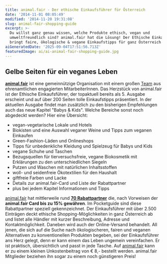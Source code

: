 ```yaml
---
title: animal.fair - Der ethische Einkaufsführer für Österreich
date: '2014-11-01 08:05:49'
modified: '2014-11-20 19:31:08'
slug: animal-fair-shopping-guide
excerpt: >-
  Du willst ganz genau wissen, welche Produkte ethisch, vegan und
  umweltfreundlich sind? animal.fair hat die Lösung! Der Ethische Einkaufsführer
  bringt faire, ökologische & vegane Einkaufstipps für ganz Österreich!
aiGeneratedDate: '2025-09-04T17:51:56.713Z'
featuredImage: ai/ai-animal-fair-shopping-guide.jpg
---
```


## Gelbe Seiten für ein veganes Leben

**[animal.fair](http://www.animalfair.at/ "animal.fair")** ist eine gemeinnützige Organisation mit einem großen [Team](http://www.animalfair.at/info/zum-team/ "Team") aus ehrenamtlichen engagierten MitarbeiterInnen. Das Herzstück von animal.fair ist der Ethische Einkaufsführer, der topaktuell bereits als 5. Ausgabe erscheint und auf über 200 Seiten tolle Einkaufstipps präsentiert. In der aktuellen Ausgabe findet man zusätzlich zu den bisherigen Empfehlungen auch das neue Kapitel "Babys & Kids". Welche Bereiche sonst noch abgedeckt werden? Hier eine Übersicht:

*   vegan-vegetarische Lokale und Hotels
*   Biokisten und eine Auswahl veganer Weine und Tipps zum veganen Einkaufen
*   Green-Fashion-Läden und Onlineshops
*   Tipps für unbedenkliche Kleidung und Spielzeug für Babys und Kids
*   vegane Schuhe und Taschen
*   Bezugsquellen für tierversuchsfreie, vegane Biokosmetik mit Erklärungen zu den unterschiedlichen Siegeln
*   Putzen und Waschen mit natürlichen Inhaltsstoffen
*   woll- und seidenfreie Ökotextilien für den Haushalt
*   giftfreie Farben und Lacke
*   Details zur animal.fair-Card und Liste der Rabattpartner
*   plus bei jedem Kapitel Informationen und Tipps

[animal.fair](http://www.animalfair.at/) hat mittlerweile rund [**70 Rabattpartner**](http://www.animalfair.at/vorteile-fur-mitglieder/) die, nach Vorweisen der **animal.fair Card bis zu 15% gewähren**. Im Pocketguide sind diese Rabattpartner speziell gekennzeichnet. Der Einkaufsführer mit über 2.500 Einträgen deckt ethische Shopping-Möglichkeiten in ganz Österreich ab und listet alle Händler mit kurzer Beschreibung, Adresse und Kontaktmöglichkeit. Daneben wird auch der Online-Versand behandelt. All jenen, die sich auf die Suche nach ökologischeren, fairen und veganen Alternativen zu konventionellen Produkten begeben, sei der Einkaufsführer ans Herz gelegt, denn er kann einem das Leben ungemein vereinfachen. Er ist praktisch, übersichtlich und passt in jede Tasche. Auf [animal.fair](http://www.animalfair.at/) kann er zu einem kleinen Unkostenbeitrag von € 8,- bestellt werden. animal.fair Mitglieder beziehen ihn sogar zu einem noch günstigeren Preis! [<!-- Image removed (no copyright): animal-fair-ausschnitt.jpeg -->](https://www.veganblatt.com/i/animal-fair-ausschnitt.jpeg)
